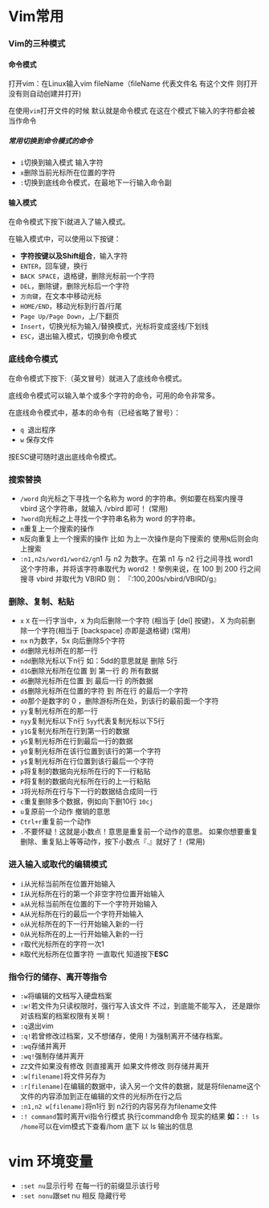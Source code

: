 # Vim常用

### Vim的三种模式

#### 命令模式

打开vim：在Linux输入vim fileName（fileName 代表文件名 有这个文件 则打开 没有则自动创建并打开)

在使用`vim`打开文件的时候 默认就是命令模式 在这在个模式下输入的字符都会被当作命令

##### 常用切换到命令模式的命令

+ `i`切换到输入模式 输入字符
+ `x`删除当前光标所在位置的字符
+ `:`切换到底线命令模式，在最地下一行输入命令副

#### 输入模式

在命令模式下按下i就进入了输入模式。

在输入模式中，可以使用以下按键：

- **字符按键以及Shift组合**，输入字符
- `ENTER`，回车键，换行
- `BACK SPACE`，退格键，删除光标前一个字符
- `DEL`，删除键，删除光标后一个字符
- `方向键`，在文本中移动光标
- `HOME/END`，移动光标到行首/行尾
- `Page Up/Page Down`，上/下翻页
- `Insert`，切换光标为输入/替换模式，光标将变成竖线/下划线
- `ESC`，退出输入模式，切换到命令模式

### 底线命令模式

在命令模式下按下:（英文冒号）就进入了底线命令模式。

底线命令模式可以输入单个或多个字符的命令，可用的命令非常多。

在底线命令模式中，基本的命令有（已经省略了冒号）：

- `q `退出程序
- `w` 保存文件

按ESC键可随时退出底线命令模式。

### 搜索替换

+ `/word` 向光标之下寻找一个名称为 word 的字符串。例如要在档案内搜寻 vbird 这个字符串，就输入 /vbird 即可！ (常用)
+ `?word`向光标之上寻找一个字符串名称为 word 的字符串。
+ `n`重复上一个搜索的操作
+ `N`反向重复上一个搜索的操作 比如 为上一次操作是向下搜索的 使用`N`后则会向上搜索
+   `:n1,n2s/word1/word2/g`n1 与 n2 为数字。在第 n1 与 n2 行之间寻找 word1 这个字符串，并将该字符串取代为 word2 ！举例来说，在 100 到 200 行之间搜寻 vbird 并取代为 VBIRD 则：
  『:100,200s/vbird/VBIRD/g』

### 删除、复制、粘贴

+ `x` `X` 在一行字当中，x 为向后删除一个字符 (相当于 [del] 按键)， X 为向前删除一个字符(相当于 [backspace] 亦即是退格键) (常用)
+ `nx`    n为数字，5x 向后删除5个字符
+ `dd`删除光标所在的那一行
+ `ndd`删除光标以下n行 如：5dd的意思就是 删除 5行
+ `d1G`删除光标所在位置 到 第一行 的 所有数据
+ `dG`删除光标所在位置 到 最后一行 的所数据
+ `d$`删除光标所在位置的字符 到 所在行 的最后一个字符
+ `d0`那个是数字的 0 ，删除游标所在处，到该行的最前面一个字符
+ `yy`复制光标所在的那一行
+ `nyy`复制光标以下n行 `5yy`代表复制光标以下5行
+ `y1G`复制光标所在行到第一行的数据
+ `yG`复制光标所在行到最后一行的数据
+ `y0`复制光标所在该行位置到该行的第一个字符
+ `y$`复制光标所在行位置到该行最后一个字符
+ `p`将复制的数据向光标所在行的下一行粘贴
+ `P`将复制的数据向光标所在行的上一行粘贴
+ `J`将光标所在行与下一行的数据结合成同一行
+ `c`重复删除多个数据，例如向下删10行 `10cj`
+ `u`复原前一个动作  撤销的意思
+ `Ctrl+r`重复前一个动作
+ `.`不要怀疑！这就是小数点！意思是重复前一个动作的意思。 如果你想要重复删除、重复贴上等等动作，按下小数点『.』就好了！ (常用)



### 进入输入或取代的编辑模式

+ `i`从光标当前所在位置开始输入
+ `I`从光标所在行的第一个非空字符位置开始输入
+ `a`从光标当前所在位置的下一个字符开始输入
+ `A`从光标所在行的最后一个字符开始输入
+ `o`从光标所在的下一行开始输入新的一行
+ `O`从光标所在的上一行开始输入新的一行
+ `r`取代光标所在的字符一次1
+ `R`取代光标所在位置字符 一直取代 知道按下**ESC**

### 指令行的储存、离开等指令

+ `:w`将编辑的文档写入硬盘档案
+ `:w!`若文件为只读权限时，强行写入该文件 不过，到底能不能写入， 还是跟你对该档案的档案权限有关啊！
+ `:q`退出vim
+ `:q!`若曾修改过档案，又不想储存，使用 ! 为强制离开不储存档案。
+ `:wq`存储并离开 
+ `:wq!`强制存储并离开
+ `ZZ`文件如果没有修改 则直接离开 如果文件修改 则存储并离开
+ `:w[filename]`将文件另存为
+ `:r[filename]`在编辑的数据中，读入另一个文件的数据，就是将filename这个文件的内容添加到正在编辑的文件的光标所在行之后
+ `:n1,n2 w[filename]`将n1行 到 n2行的内容另存为filename文件
+ `:! command`暂时离开vi指令行模式 执行command命令 现实的结果 **如：**`:! ls /home`可以在vim模式下查看/hom 底下 以 ls 输出的信息

# vim 环境变量

+ `:set nu`显示行号 在每一行的前缀显示该行号
+ `:set nonu`跟set nu 相反 隐藏行号
